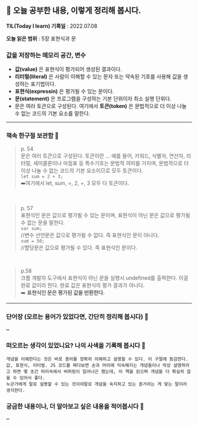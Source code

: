 ## 📕 오늘 공부한 내용, 이렇게 정리해 봅시다.

**TIL(Today I learn) 기록일** : 2022.07.08

**오늘 읽은 범위** : 5장 표현식과 문

### 값을 저장하는 메모리 공간, 변수

- **값(value)** 은 표현식이 평가되어 생성된 결과이다.
- **리터럴(literal)** 은 사람이 이해할 수 있는 문자 또는 약속된 기호를 사용해 값을 생성하는 표기법이다.
- **표현식(expressin)** 은 평가될 수 있는 문이다.
- **문(statement)** 은 프로그램을 구성하는 기본 단위이자 최소 실행 단위다.
- 문은 여러 토큰으로 구성된다. 여기에서 **토큰(token)** 은 문법적으로 더 이상 나눌 수 없는 코드의 기본 요소를 말한다.

---

### 책속 한구절 보관함 📖

> p. 54 <br>
> 문은 여러 토큰으로 구성된다. 토큰이란 ... 예를 들어, 키워드, 식별자, 연산자, 리터럴, 세미콜론이나 마침표 등 특수기호는 문법적 의미를 가지며, 문법적으로 더 이상 나눌 수 없는 코드의 기본 요소이므로 모두 토큰이다. <br>
> `let sum = 2 + 3;` <br>
> ➡️여기에서 let, sum, =, 2, +, 3 모두 다 토큰이다.

<br>

> p. 57 <br>
> 표현식인 문은 값으로 평가될 수 있는 문이며, 표현식이 아닌 문은 값으로 평가될 수 없는 문을 말한다. <br>`var sum;` <br>
> //변수 선언문은 값으로 평가될 수 없다. 즉 표현식인 문이 아니다. <br>
> `sum = 50;` <br>
> //할당문은 값으로 평가될 수 있다. 즉 표현식인 문이다.

<br>

> p.58 <br>
> 크롬 개발자 도구에서 표현식이 아닌 문을 실행시 undefined를 출력한다. 이걸 완료 값이라 한다. 완료 값은 표현식의 평가 결과가 아니다. <br>
> ➡️ **표현식인 문은 평가된 값을 반환한다.**

---

### 단어장 (모르는 용어가 있었다면, 간단히 정리해 봅시다) 🔖

```
➖
```

### 떠오르는 생각이 있었니요? 나의 사색을 기록해 봅시다 💭

```
개념을 이해한다는 것은 바로 용어를 정확히 이해하고 설명할 수 있다. 이 구절에 동감한다. 값, 표현식, 리터럴. JS 코드를 짜다보면 손과 머리에 익숙해지는 개념들이나 막상 설명하라고 하면 몇 초간 머리속에서 버퍼링이 일어나곤 했는데, 이 책을 읽으며 개념을 더 확실히 잡을 수 있어서 좋다.
누군가에게 말로 설명할 수 있는 것이야말로 개념을 숙지하고 있는 증거라는 게 맞는 말이라 생각한다.
```

### 궁금한 내용이나, 더 알아보고 싶은 내용을 적어봅시다 🤔

```
➖
```
